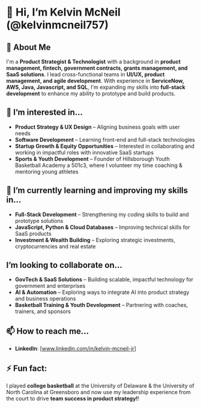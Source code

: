 # 👋 Hi, I’m Kelvin McNeil (@kelvinmcneil757)

## 🚀 About Me
I'm a **Product Strategist & Technologist** with a background in **product management, fintech, government contracts, grants management, and SaaS solutions**. I lead cross-functional teams in **UI/UX, product management, and agile development**. With experience in **ServiceNow, AWS, Java, Javascript, and SQL**, I'm expanding my skills into **full-stack development** to enhance my ability to prototype and build products.

## 👀 I’m interested in...
- **Product Strategy & UX Design** – Aligning business goals with user needs
- **Software Development** – Learning front-end and full-stack technologies
- **Startup Growth & Equity Opportunities** – Interested in collaborating and working in impactful roles with innovative SaaS startups
- **Sports & Youth Development** – Founder of Hillsborough Youth Basketball Academy a 501c3, where I volunteer my time coaching & mentoring young athletes

## 🌱 I’m currently learning and improving my skills in...
- **Full-Stack Development** – Strengthening my coding skills to build and prototype solutions
- **JavaScript, Python & Cloud Databases** – Improving technical skills for SaaS products
- **Investment & Wealth Building** – Exploring strategic investments, cryptocurrencies and real estate

##  I’m looking to collaborate on...
- **GovTech & SaaS Solutions** – Building scalable, impactful technology for government and enterprises
- **AI & Automation** – Exploring ways to integrate AI into product strategy and business operations
- **Basketball Training & Youth Development** – Partnering with coaches, trainers, and sponsors

## 📫 How to reach me...
- **LinkedIn**: [www.linkedin.com/in/kelvin-mcneil-jr]

## ⚡ Fun fact:
I played **college basketball** at the University of Delaware & the University of North Carolina at Greensboro and now use my leadership experience from the court to drive **team success in product strategy!**!
